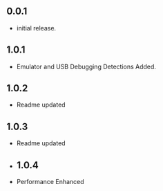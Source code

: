 ## 0.0.1
* initial release.
## 1.0.1
* Emulator and USB Debugging Detections Added.
## 1.0.2
* Readme updated
## 1.0.3
* Readme updated
* ## 1.0.4
* Performance Enhanced
